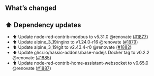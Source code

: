 ## What’s changed

## ⬆️ Dependency updates

- ⬆️ Update node-red-contrib-modbus to v5.31.0 @renovate ([#1877](https://github.com/hassio-addons/addon-node-red/pull/1877))
- ⬆️ Update alpine_3_19/nginx to v1.24.0-r16 @renovate ([#1879](https://github.com/hassio-addons/addon-node-red/pull/1879))
- ⬆️ Update alpine_3_19/git to v2.43.4-r0 @renovate ([#1882](https://github.com/hassio-addons/addon-node-red/pull/1882))
- ⬆️ Update ghcr.io/hassio-addons/base-nodejs Docker tag to v0.2.2 @renovate ([#1885](https://github.com/hassio-addons/addon-node-red/pull/1885))
- ⬆️ Update node-red-contrib-home-assistant-websocket to v0.65.0 @renovate ([#1887](https://github.com/hassio-addons/addon-node-red/pull/1887))
